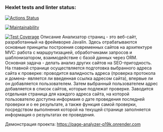 ### Hexlet tests and linter status:
[![Actions Status](https://github.com/GilyanaBachaeva/java-project-72/actions/workflows/hexlet-check.yml/badge.svg)](https://github.com/GilyanaBachaeva/java-project-72/actions)

[![Maintainability](https://api.codeclimate.com/v1/badges/80cb28273733bed893e4/maintainability)](https://codeclimate.com/github/GilyanaBachaeva/java-project-72/maintainability)

[![Test Coverage](https://api.codeclimate.com/v1/badges/80cb28273733bed893e4/test_coverage)](https://codeclimate.com/github/GilyanaBachaeva/java-project-72/test_coverage)
Описание
Анализатор страниц - это веб-сайт, разработанный на фреймворке Javalin. 
Здесь отрабатываются основные принципы построения современных сайтов на архитектуре MVC: работа с маршрутизацией, 
обработчиками запросов и шаблонизатором, взаимодействие с базой данных через ORM. 
Оcновная задача - делать анализ других сайтов на SEO-пригодность.
На главной странице осуществляется подготовка выбранного адреса сайта к проверке: проводится валидность адреса 
(проверка протокола и домена- является ли введенная ссылка адресом сайта), впервые ли он добавляется пользователем. 
Затем выбранный пользователем адрес добавляется в список сайтов, которые подлежат проверке. 
Заводится отдельная страница для каждого адреса сайта, на которой пользователю доступна информаия о дате 
проведения последней проверки и о ее результате, а также функция самой проверки, посредством выполнения которой 
на текущей странице заполняется информация о результатах ее проведения.

Демонстрация проекта: https://page-analyzer-p19k.onrender.com